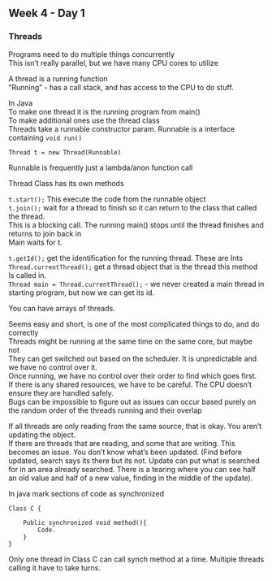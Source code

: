 ## Week 4 - Day 1
### Threads
Programs need to do multiple things concurrently  
This isn’t really parallel, but we have many CPU cores to utilize  

A thread is a running function  
”Running” - has a call stack, and has access to the CPU to do stuff. 

In Java  
To make one thread it is the running program from main()  
To make additional ones use the thread class  
Threads take a runnable constructor param. 
Runnable is a interface containing ```void run()```

```Thread t = new Thread(Runnable)```

Runnable is frequently just a lambda/anon function call

Thread Class has its own methods

```t.start();``` This execute the code from the runnable object  
```t.join();``` wait for a thread to finish so it can return to the class that called the thread.  
This is a blocking call. The running main() stops until the thread finishes and returns to join back in  
Main waits for t. 

```t.getId();``` get the identification for the running thread. These are Ints  
```Thread.currentThread();``` get a thread object that is the thread this method Is called in.  
```Thread main = Thread.currentThread();``` - we never created a main thread in starting program, but now we can get its id. 

You can have arrays of threads.  

Seems easy and short, is one of the most complicated things to do, and do correctly  
Threads might be running at the same time on the same core, but maybe not  
They can get switched out based on the scheduler. It is unpredictable and we have no control over it.  
Once running, we have no control over their order to find which goes first.  
If there is any shared resources, we have to be careful. The CPU doesn’t ensure they are handled safely.  
Bugs can be impossible to figure out as issues can occur based purely on the random order of the threads running and their overlap  

If all threads are only reading from the same source, that is okay. You aren’t updating the object.  
If there are threads that are reading, and some that are writing. This becomes an issue. You don’t know what’s been updated. (Find before updated, search says its there but its not. Update can put what is searched for in an area already searched. There is a tearing where you can see half an old value and half of a new value, finding in the middle of the update). 

In java mark sections of code as synchronized  

```
Class C {
    
    Public synchronized void method(){
        Code.
    }
}
```

Only one thread in Class C can call synch method at a time. Multiple threads calling it have to take turns. 